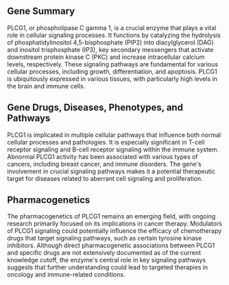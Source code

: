 ## Gene Summary
PLCG1, or phospholipase C gamma 1, is a crucial enzyme that plays a vital role in cellular signaling processes. It functions by catalyzing the hydrolysis of phosphatidylinositol 4,5-bisphosphate (PIP2) into diacylglycerol (DAG) and inositol trisphosphate (IP3), key secondary messengers that activate downstream protein kinase C (PKC) and increase intracellular calcium levels, respectively. These signaling pathways are fundamental for various cellular processes, including growth, differentiation, and apoptosis. PLCG1 is ubiquitously expressed in various tissues, with particularly high levels in the brain and immune cells.

## Gene Drugs, Diseases, Phenotypes, and Pathways
PLCG1 is implicated in multiple cellular pathways that influence both normal cellular processes and pathologies. It is especially significant in T-cell receptor signaling and B-cell receptor signaling within the immune system. Abnormal PLCG1 activity has been associated with various types of cancers, including breast cancer, and immune disorders. The gene's involvement in crucial signaling pathways makes it a potential therapeutic target for diseases related to aberrant cell signaling and proliferation.

## Pharmacogenetics
The pharmacogenetics of PLCG1 remains an emerging field, with ongoing research primarily focused on its implications in cancer therapy. Modulators of PLCG1 signaling could potentially influence the efficacy of chemotherapy drugs that target signaling pathways, such as certain tyrosine kinase inhibitors. Although direct pharmacogenetic associations between PLCG1 and specific drugs are not extensively documented as of the current knowledge cutoff, the enzyme's central role in key signaling pathways suggests that further understanding could lead to targeted therapies in oncology and immune-related conditions.